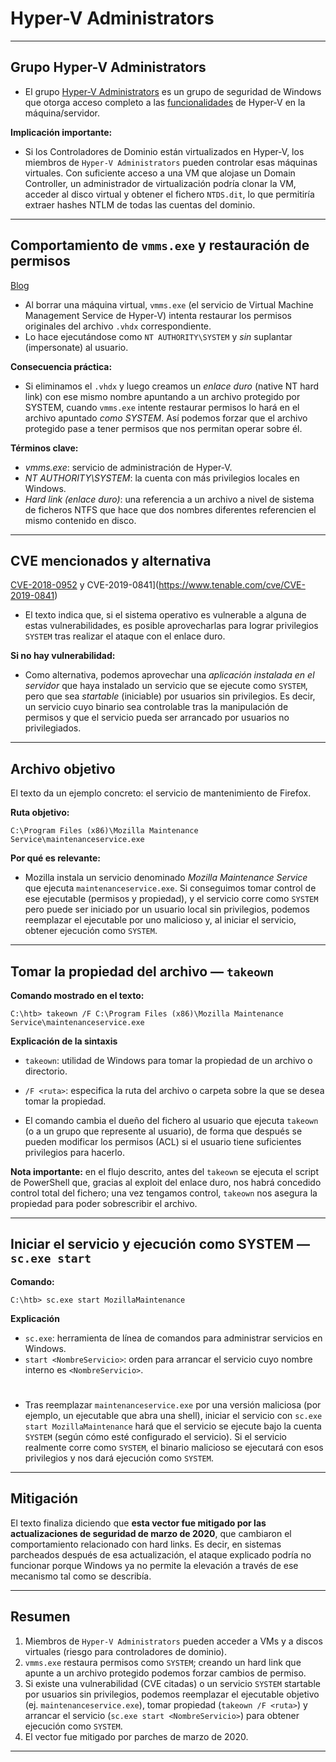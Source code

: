 # Hyper-V Administrators 

---

## Grupo **Hyper-V Administrators**


* El grupo [Hyper-V Administrators](https://learn.microsoft.com/es-es/windows-server/identity/ad-ds/manage/understand-security-groups#hyper-v-administrators) es un grupo de seguridad de Windows que otorga acceso completo a las [funcionalidades](https://learn.microsoft.com/es-es/windows-server/manage/windows-admin-center/use/manage-virtual-machines) de Hyper‑V en la máquina/servidor.

**Implicación importante:**

* Si los Controladores de Dominio están virtualizados en Hyper‑V, los miembros de `Hyper‑V Administrators` pueden controlar esas máquinas virtuales. Con suficiente acceso a una VM que alojase un Domain Controller, un administrador de virtualización podría clonar la VM, acceder al disco virtual y obtener el fichero `NTDS.dit`, lo que permitiría extraer hashes NTLM de todas las cuentas del dominio.

---

## Comportamiento de `vmms.exe` y restauración de permisos

[Blog](https://decoder.cloud/2020/01/20/from-hyper-v-admin-to-system/)


* Al borrar una máquina virtual, `vmms.exe` (el servicio de Virtual Machine Management Service de Hyper‑V) intenta restaurar los permisos originales del archivo `.vhdx` correspondiente.
* Lo hace ejecutándose como `NT AUTHORITY\SYSTEM` y *sin* suplantar (impersonate) al usuario.

**Consecuencia práctica:**

* Si eliminamos el `.vhdx` y luego creamos un *enlace duro* (native NT hard link) con ese mismo nombre apuntando a un archivo protegido por SYSTEM, cuando `vmms.exe` intente restaurar permisos lo hará en el archivo apuntado *como SYSTEM*. Así podemos forzar que el archivo protegido pase a tener permisos que nos permitan operar sobre él.

**Términos clave:**

* *vmms.exe*: servicio de administración de Hyper‑V.
* *NT AUTHORITY\SYSTEM*: la cuenta con más privilegios locales en Windows.
* *Hard link (enlace duro)*: una referencia a un archivo a nivel de sistema de ficheros NTFS que hace que dos nombres diferentes referencien el mismo contenido en disco.

---

## CVE mencionados y alternativa

[CVE-2018-0952](https://www.tenable.com/cve/CVE-2018-0952) y CVE-2019-0841](https://www.tenable.com/cve/CVE-2019-0841)

* El texto indica que, si el sistema operativo es vulnerable a alguna de estas vulnerabilidades, es posible aprovecharlas para lograr privilegios `SYSTEM` tras realizar el ataque con el enlace duro.

**Si no hay vulnerabilidad:**

* Como alternativa, podemos aprovechar una *aplicación instalada en el servidor* que haya instalado un servicio que se ejecute como `SYSTEM`, pero que sea *startable* (iniciable) por usuarios sin privilegios. Es decir, un servicio cuyo binario sea controlable tras la manipulación de permisos y que el servicio pueda ser arrancado por usuarios no privilegiados.

---

## Archivo objetivo 

El texto da un ejemplo concreto: el servicio de mantenimiento de Firefox.

**Ruta objetivo:**

```
C:\Program Files (x86)\Mozilla Maintenance Service\maintenanceservice.exe
```

**Por qué es relevante:**

* Mozilla instala un servicio denominado *Mozilla Maintenance Service* que ejecuta `maintenanceservice.exe`. Si conseguimos tomar control de ese ejecutable (permisos y propiedad), y el servicio corre como `SYSTEM` pero puede ser iniciado por un usuario local sin privilegios, podemos reemplazar el ejecutable por uno malicioso y, al iniciar el servicio, obtener ejecución como `SYSTEM`.

---

## Tomar la propiedad del archivo — `takeown`

**Comando mostrado en el texto:**

```
C:\htb> takeown /F C:\Program Files (x86)\Mozilla Maintenance Service\maintenanceservice.exe
```

**Explicación de la sintaxis**

* `takeown`: utilidad de Windows para tomar la propiedad de un archivo o directorio.
* `/F <ruta>`: especifica la ruta del archivo o carpeta sobre la que se desea tomar la propiedad.



* El comando cambia el dueño del fichero al usuario que ejecuta `takeown` (o a un grupo que represente al usuario), de forma que después se pueden modificar los permisos (ACL) si el usuario tiene suficientes privilegios para hacerlo.

**Nota importante:** en el flujo descrito, antes del `takeown` se ejecuta el script de PowerShell que, gracias al exploit del enlace duro, nos habrá concedido control total del fichero; una vez tengamos control, `takeown` nos asegura la propiedad para poder sobrescribir el archivo.

---

## Iniciar el servicio y ejecución como SYSTEM — `sc.exe start`

**Comando:**

```
C:\htb> sc.exe start MozillaMaintenance
```

**Explicación**

* `sc.exe`: herramienta de línea de comandos para administrar servicios en Windows.
* `start <NombreServicio>`: orden para arrancar el servicio cuyo nombre interno es `<NombreServicio>`.

#

* Tras reemplazar `maintenanceservice.exe` por una versión maliciosa (por ejemplo, un ejecutable que abra una shell), iniciar el servicio con `sc.exe start MozillaMaintenance` hará que el servicio se ejecute bajo la cuenta `SYSTEM` (según cómo esté configurado el servicio). Si el servicio realmente corre como `SYSTEM`, el binario malicioso se ejecutará con esos privilegios y nos dará ejecución como `SYSTEM`.

---

## Mitigación 

El texto finaliza diciendo que **esta vector fue mitigado por las actualizaciones de seguridad de marzo de 2020**, que cambiaron el comportamiento relacionado con hard links. Es decir, en sistemas parcheados después de esa actualización, el ataque explicado podría no funcionar porque Windows ya no permite la elevación a través de ese mecanismo tal como se describía.

---

## Resumen

1. Miembros de `Hyper‑V Administrators` pueden acceder a VMs y a discos virtuales (riesgo para controladores de dominio).
2. `vmms.exe` restaura permisos como `SYSTEM`; creando un hard link que apunte a un archivo protegido podemos forzar cambios de permiso.
3. Si existe una vulnerabilidad (CVE citadas) o un servicio `SYSTEM` startable por usuarios sin privilegios, podemos reemplazar el ejecutable objetivo (ej. `maintenanceservice.exe`), tomar propiedad (`takeown /F <ruta>`) y arrancar el servicio (`sc.exe start <NombreServicio>`) para obtener ejecución como `SYSTEM`.
4. El vector fue mitigado por parches de marzo de 2020.

---
